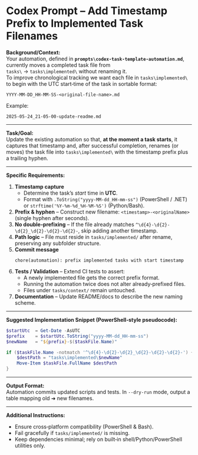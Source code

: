 # Codex Prompt – Add Timestamp Prefix to Implemented Task Filenames

**Background/Context:**  
Your automation, defined in **`prompts\codex-task-template-automation.md`**, currently moves a completed task file from  
`tasks\` → `tasks\implemented\` without renaming it.  
To improve chronological tracking we want each file in `tasks\implemented\` to begin with the UTC start‑time of the task in sortable format:

```
YYYY-MM-DD_HH-MM-SS-<original-file-name>.md
```

Example:  

```
2025-05-24_21-05-00-update-readme.md
```

---

**Task/Goal:**  
Update the existing automation so that, **at the moment a task starts**, it captures that timestamp and, after successful completion, renames (or moves) the task file into `tasks\implemented\` with the timestamp prefix plus a trailing hyphen.

---

**Specific Requirements:**

1. **Timestamp capture**  
   * Determine the task’s *start* time in **UTC**.  
   * Format with `.ToString("yyyy-MM-dd_HH-mm-ss")` (PowerShell / .NET) or `strftime('%Y-%m-%d_%H-%M-%S')` (Python/Bash).  
2. **Prefix & hyphen** – Construct new filename: `<timestamp>-<originalName>` (single hyphen after seconds).  
3. **No double‑prefixing** – If the file already matches `^\d{4}-\d{2}-\d{2}_\d{2}-\d{2}-\d{2}-`, skip adding another timestamp.  
4. **Path logic** – File must reside in `tasks/implemented/` after rename, preserving any subfolder structure.  
5. **Commit message**  
   ```
   chore(automation): prefix implemented tasks with start timestamp
   ```  
6. **Tests / Validation** – Extend CI tests to assert:  
   * A newly implemented file gets the correct prefix format.  
   * Running the automation twice does not alter already‑prefixed files.  
   * Files under `tasks/context/` remain untouched.  
7. **Documentation** – Update README/docs to describe the new naming scheme.

---

**Suggested Implementation Snippet (PowerShell‑style pseudocode):**

```powershell
$startUtc  = Get-Date -AsUTC
$prefix    = $startUtc.ToString("yyyy-MM-dd_HH-mm-ss")
$newName   = "${prefix}-$($taskFile.Name)"

if ($taskFile.Name -notmatch '^\d{4}-\d{2}-\d{2}_\d{2}-\d{2}-\d{2}-') {
    $destPath = "tasks\implemented\$newName"
    Move-Item $taskFile.FullName $destPath
}
```

---

**Output Format:**  
Automation commits updated scripts and tests. In `--dry-run` mode, output a table mapping old ➜ new filenames.

---

**Additional Instructions:**  
* Ensure cross‑platform compatibility (PowerShell & Bash).  
* Fail gracefully if `tasks/implemented/` is missing.  
* Keep dependencies minimal; rely on built‑in shell/Python/PowerShell utilities only.
